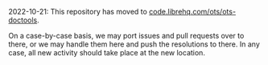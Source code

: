 2022-10-21: This repository has moved to [code.librehq.com/ots/ots-doctools](https://code.librehq.com/ots/ots-doctools).

On a case-by-case basis, we may port issues and pull requests over to
there, or we may handle them here and push the resolutions to there.
In any case, all new activity should take place at the new location.
